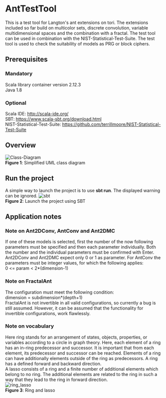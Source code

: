 # AntTestTool
This is a test tool for Langton's ant extensions on tori. The extensions included so far build on multicolor sets, discrete convolution, variable multidimensional spaces and the combination with a fractal. The test tool can be used in combination with the NIST-Statistical-Test-Suite. The test tool is used to check the suitability of models as PRG or block ciphers.

## Prerequisites
### Mandatory
Scala library container version 2.12.3  
Java 1.8

### Optional
Scala IDE: http://scala-ide.org/  
SBT: https://www.scala-sbt.org/download.html  
NIST-Statistical-Test-Suite: https://github.com/terrillmoore/NIST-Statistical-Test-Suite

## Overview
![Class-Diagram](https://user-images.githubusercontent.com/61475724/119365517-48686800-bcb0-11eb-9df7-432a0bc04726.png)  
__Figure 1__: Simplified UML class diagram

## Run the project
A simple way to launch the project is to use __sbt run__. The displayed warning can be ignored.
![sbt](https://user-images.githubusercontent.com/61475724/119367180-fb859100-bcb1-11eb-89f6-5aa7e7a11ca4.PNG)  
__Figure 2__: Launch the project using SBT

## Application notes
### Note on Ant2DConv, AntConv and Ant2DMC
If one of these models is selected, first the number of the now following parameters must be specified and then each parameter individually. Both the number and the individual parameters must be confirmed with Enter. Ant2DConv and Ant2DMC expect only 0 or 1 as parameter. For AntConv the parameters must be integer values, for which the following applies:  
0 <= param < 2*(dimension-1)
### Note on FractalAnt
The configuration must meet the following condition:  
dimension = subdimension*(depth+1)  
FractalAnt is not invertible in all valid configurations, so currently a bug is still assumed. However, it can be assumed that the functionality for invertible configurations, work flawlessly.

### Note on vocabulary
Here ring stands for an arrangement of states, objects, properties, or variables according to a circle in graph theory. Here, each element of a ring has an in-ring predecessor and successor. It is important that from each element, its predecessor and successor can be reached. Elements of a ring can have additionally elements outside of the ring as predecessors. A ring has a defined forward and backward direction.  
A lasso consists of a ring and a finite number of additional elements which belong to no ring. The additional elements are related to the ring in such a way that they lead to the ring in forward direction.  
![ring_lasso](https://user-images.githubusercontent.com/61475724/119402833-c98a2400-bcdd-11eb-831d-012d9d512477.png)  
__Figure 3__: Ring and lasso
